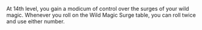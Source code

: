 At 14th level, you gain a modicum of control over the surges of your wild magic. Whenever you roll on the Wild Magic Surge table, you can roll twice and use either number.

